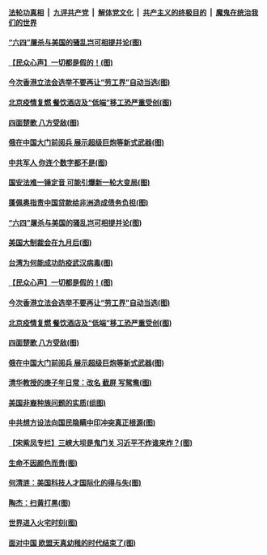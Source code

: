 ####  [法轮功真相](../../../../basic/blob/master/README.md?t=06252002) &nbsp;|&nbsp; [九评共产党](../../../../9ping.md/blob/master/README.md?t=06252002) &nbsp;|&nbsp; [解体党文化](../../../../jtdwh.md/blob/master/README.md?t=06252002)  &nbsp;|&nbsp; [共产主义的终极目的](../../../../gczydzjmd.md/blob/master/README.md?t=06252002) &nbsp;|&nbsp; [魔鬼在统治我们的世界](../../../../mgztzwmdsj.md/blob/master/README.md?t=06252002) 

#### [“六四”屠杀与美国的骚乱岂可相提并论(图)](../pages/p4/937628.md?t=06252002) 

#### [【民众心声】一切都是假的！(图)](../pages/p4/937546.md?t=06252002) 

#### [今次香港立法会选举不要再让“劳工界”自动当选(图)](../pages/p4/937452.md?t=06252002) 

#### [北京疫情复燃 餐饮酒店及“低端”移工恐严重受创(图)](../pages/p4/937494.md?t=06252002) 

#### [四面楚歌 八方受敌(图)](../pages/p4/937504.md?t=06252002) 

#### [俄在中国大门前阅兵 展示超级巨炮等新式武器(图)](../pages/p4/937492.md?t=06252002) 

#### [中共军人 你连个数字都不是(图)](../pages/p4/937635.md?t=06252002) 

#### [国安法难一锤定音 可能引爆新一轮大变局(图)](../pages/p4/937632.md?t=06252002) 

#### [蓬佩奥指责中国贷款给非洲造成债务负担(图)](../pages/p4/937631.md?t=06252002) 

#### [“六四”屠杀与美国的骚乱岂可相提并论(图)](../pages/p4/937628.md?t=06252002) 

#### [美国大制裁会在九月后(图)](../pages/p4/937630.md?t=06252002) 

#### [台湾为何能成功防疫武汉病毒(图)](../pages/p4/937627.md?t=06252002) 

#### [【民众心声】一切都是假的！(图)](../pages/p4/937546.md?t=06252002) 

#### [今次香港立法会选举不要再让“劳工界”自动当选(图)](../pages/p4/937452.md?t=06252002) 

#### [北京疫情复燃 餐饮酒店及“低端”移工恐严重受创(图)](../pages/p4/937494.md?t=06252002) 

#### [四面楚歌 八方受敌(图)](../pages/p4/937504.md?t=06252002) 

#### [俄在中国大门前阅兵 展示超级巨炮等新式武器(图)](../pages/p4/937492.md?t=06252002) 

#### [清华教授的庚子年日常：改名 截屏 写鸳鸯(图)](../pages/p4/937506.md?t=06252002) 

#### [美国非裔种族问题的实质(组图)](../pages/p4/937503.md?t=06252002) 

#### [中共想方设法向国民隐瞒中印冲突真正根源(图)](../pages/p4/937498.md?t=06252002) 

#### [【宋紫凤专栏】三峡大坝是鬼门关 习近平不炸谁来炸？(图)](../pages/p4/937481.md?t=06252002) 

#### [生命不因颜色而贵(图)](../pages/p4/937416.md?t=06252002) 

#### [何清涟：美国科技人才国际化的得与失(图)](../pages/p4/937411.md?t=06252002) 

#### [陶杰：扫黄打黑(图)](../pages/p4/937407.md?t=06252002) 

#### [世界进入火宅时刻(图)](../pages/p4/937405.md?t=06252002) 

#### [面对中国 欧盟天真幼稚的时代结束了(图)](../pages/p4/937394.md?t=06252002) 

